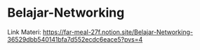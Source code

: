 # Belajar-Networking
Link Materi: <a>https://far-meal-27f.notion.site/Belajar-Networking-36529dbb540141bfa7d552ecdc6eace5?pvs=4<a/> 
